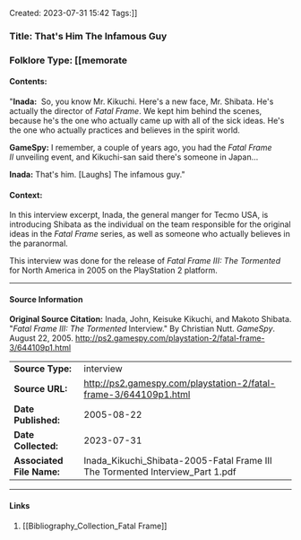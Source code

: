 Created: 2023-07-31 15:42
Tags:]]

### Title:  That's Him The Infamous Guy
### Folklore Type:  [[memorate

#### Contents:
"**Inada:**  So, you know Mr. Kikuchi. Here's a new face, Mr. Shibata. He's actually the director of _Fatal Frame_. We kept him behind the scenes, because he's the one who actually came up with all of the sick ideas. He's the one who actually practices and believes in the spirit world.

**GameSpy:** I remember, a couple of years ago, you had the _Fatal Frame II_ unveiling event, and Kikuchi-san said there's someone in Japan...

**Inada:** That's him. \[Laughs] The infamous guy."

#### Context:
In this interview excerpt, Inada, the general manger for Tecmo USA, is introducing Shibata as the individual on the team responsible for the original ideas in the _Fatal Frame_ series, as well as someone who actually believes in the paranormal.

This interview was done for the release of _Fatal Frame III: The Tormented_ for North America in 2005 on the PlayStation 2 platform.


----
#### Source Information
**Original Source Citation:**
	Inada, John, Keisuke Kikuchi, and Makoto Shibata. "_Fatal Frame III: The Tormented_ Interview." By Christian Nutt. _GameSpy_. August 22, 2005.  http://ps2.gamespy.com/playstation-2/fatal-frame-3/644109p1.html

| | |
| --- | --- |
| **Source Type:** | interview |
| **Source URL:** | http://ps2.gamespy.com/playstation-2/fatal-frame-3/644109p1.html |
| **Date Published:** | 2005-08-22 |
| **Date Collected:** | 2023-07-31 |
| **Associated File Name:** | Inada_Kikuchi_Shibata-2005-Fatal Frame III The Tormented Interview_Part 1.pdf |

---
#### Links
1. [[Bibliography_Collection_Fatal Frame]]
